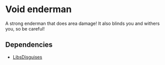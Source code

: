 # Void enderman

A strong enderman that does area damage! It also blinds you and withers you, so be careful!

## Dependencies

* [LibsDisguises](https://www.spigotmc.org/resources/libs-disguises-free.81/)
